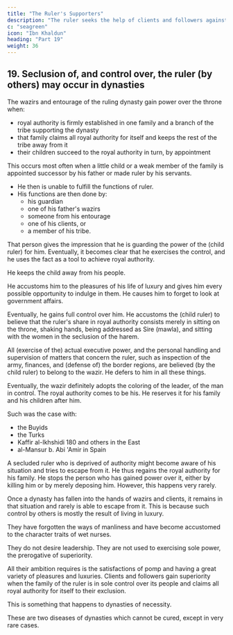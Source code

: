 ```yaml
---
title: "The Ruler's Supporters"
description: "The ruler seeks the help of clients and followers against the men of his own people and group feeling"
c: "seagreen"
icon: "Ibn Khaldun"
heading: "Part 19"
weight: 36
---
```



## 19. Seclusion of, and control over, the ruler (by others) may occur in dynasties


The wazirs and entourage of the ruling dynasty gain power over the throne when:
- royal authority is firmly established in one family and a branch of the tribe supporting the dynasty
- that family claims all royal authority for itself and keeps the rest of the tribe away from it
- their children succeed to the royal authority in turn, by appointment

This occurs most often when a little child or a weak member of the family is appointed successor by his father or made ruler by his servants. 
- He then is unable to fulfill the functions of ruler.
- His functions are then done by:
  - his guardian
  - one of his father's wazirs
  - someone from his entourage
  - one of his clients, or
  - a member of his tribe. 

That person gives the impression that he is guarding the power of the (child ruler) for him. Eventually, it becomes clear that he exercises the control, and he uses the fact as a tool to achieve royal authority.

He keeps the child away from his people. 

He accustoms him to the pleasures of his life of luxury and gives him every possible opportunity to indulge in them. He causes him to forget to look at government affairs. 

Eventually, he gains full control over him. He accustoms the (child ruler) to believe that the ruler's share in royal authority consists merely in sitting on the throne, shaking hands, <!-- 179 --> being addressed as Sire (mawla), and sitting with the women in the seclusion of the harem. 

All (exercise of the) actual executive power, and the personal handling and supervision of matters that concern the ruler, such as inspection of the army, finances, and (defense of) the border regions, are believed (by the child ruler) to belong to the wazir. He defers to him in all these things. 

Eventually, the wazir definitely adopts the coloring of the leader, of the man in control. The royal authority comes to be his. He reserves it for his family and his children after him.

Such was the case with:
- the Buyids
- the Turks
- Kaffir al-Ikhshidi 180 and others in the East
- al-Mansur b. Abi 'Amir in Spain

A secluded ruler who is deprived of authority might become aware of his situation and tries to escape from it. He thus regains the royal authority for his family. He stops the person who has gained power over it, either by killing him or by merely deposing him. However, this happens very rarely.

Once a dynasty has fallen into the hands of wazirs and clients, it remains in that situation and rarely is able to escape from it. This is because such control by others is mostly the result of living in luxury.<!--  and of the fact that the royal princes have grown up immersed in prosperity. --> 

They have forgotten the ways of manliness and have become accustomed to the character traits of wet nurses. <!-- , and they have grown up that way. -->

They do not desire leadership. They are not used to exercising sole power, the prerogative of superiority. 

All their ambition requires is the satisfactions of pomp and having a great variety of pleasures and luxuries. Clients and followers gain superiority when the family of the ruler is in sole control over its people and claims all royal authority for itself to their exclusion. 

This is something that happens to dynasties of necessity.

These are two diseases of dynasties which cannot be cured, except in very rare cases.<!-- "God gives His kingdom (royal authority) to whomever He wants to give it."  -->
